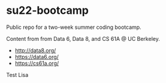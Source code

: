 # su22-bootcamp

Public repo for a two-week summer coding bootcamp.

Content from from Data 6, Data 8, and CS 61A @ UC Berkeley.

* http://data8.org/
* https://data6.org/
* https://cs61a.org/

Test Lisa
